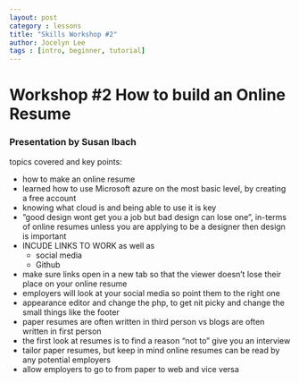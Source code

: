 ```yaml
---
layout: post
category : lessons
title: "Skills Workshop #2"
author: Jocelyn Lee
tags : [intro, beginner, tutorial]
---
```

# Workshop #2 How to build an Online Resume

### Presentation by Susan Ibach
topics covered and key points:
- how to make an online resume
- learned how to use Microsoft azure on the most basic level, by creating a free account
- knowing what cloud is and being able to use it is key 
- ”good design wont get you a job but bad design can lose one”, in-terms of online resumes unless you are applying to be a designer then design is important
- INCUDE LINKS TO WORK as well as 
  - social media
  - Github
- make sure links open in a new tab so that the viewer doesn’t lose their place on your online resume
- employers will look at your social media so point them to the right one
- appearance editor and change the php, to get nit picky and change the small things like the footer
- paper resumes are often written in third person vs blogs are often written in first person
- the first look at resumes is to find a reason “not to” give you an interview
- tailor paper resumes, but keep in mind online resumes can be read by any potential employers
- allow employers to go to from paper to web and vice versa
 



 
 
 

